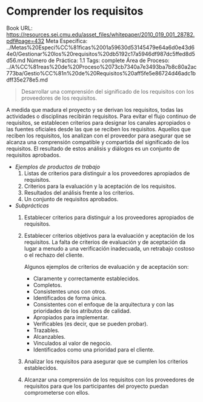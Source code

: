 # Comprender los requisitos

Book URL: https://resources.sei.cmu.edu/asset_files/whitepaper/2010_019_001_28782.pdf#page=432
Meta Específica: ../Metas%20Especi%CC%81ficas%2001a59630d53145479e64a6d0e43d64e0/Gestionar%20los%20requisitos%20db5192c17a5946df987dc5ffed8d5d56.md
Número de Práctica: 1.1
Tags: complete
Área de Proceso: ../A%CC%81reas%20de%20Proceso%2073cb7340a7e3493ba7b8c80a2ac773ba/Gestio%CC%81n%20de%20Requisitos%20aff5fe5e86724d46adc1bdff35e278e5.md

> Desarrollar una comprensión del significado de los requisitos con los proveedores de los requisitos.
> 

A medida que madura el proyecto y se derivan los requisitos, todas las actividades o disciplinas recibirán requisitos. Para evitar el flujo continuo de requisitos, se establecen criterios para designar los canales apropiados o las fuentes oficiales desde las que se reciben los requisitos. Aquellos que reciben los requisitos, los analizan con el proveedor para asegurar que se alcanza una comprensión compatible y compartida del significado de los requisitos. El resultado de estos análisis y diálogos es un conjunto de requisitos aprobados.

- *Ejemplos de productos de trabajo*
    1. Listas de criterios para distinguir a los proveedores apropiados de requisitos.
    2. Criterios para la evaluación y la aceptación de los requisitos.
    3. Resultados del análisis frente a los criterios.
    4. Un conjunto de requisitos aprobados.
- *Subprácticas*
    1. Establecer criterios para distinguir a los proveedores apropiados de requisitos.
    2. Establecer criterios objetivos para la evaluación y aceptación de los requisitos.
    La falta de criterios de evaluación y de aceptación da lugar a menudo a una verificación inadecuada, un retrabajo costoso o el rechazo del cliente.
        
        Algunos ejemplos de criterios de evaluación y de aceptación son:
        
        - Claramente y correctamente establecidos.
        - Completos.
        - Consistentes unos con otros.
        - Identificados de forma única.
        - Consistentes con el enfoque de la arquitectura y con las prioridades de los atributos de calidad.
        - Apropiados para implementar.
        - Verificables (es decir, que se pueden probar).
        - Trazables.
        - Alcanzables.
        - Vinculados al valor de negocio.
        - Identificados como una prioridad para el cliente.
    3. Analizar los requisitos para asegurar que se cumplen los criterios
    establecidos.
    4. Alcanzar una comprensión de los requisitos con los proveedores de
    requisitos para que los participantes del proyecto puedan comprometerse con ellos.